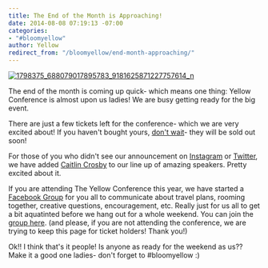 ```yaml
---
title: The End of the Month is Approaching!
date: 2014-08-08 07:19:13 -07:00
categories:
- "#bloomyellow"
author: Yellow
redirect_from: "/bloomyellow/end-month-approaching/"
---
```


[![1798375_688079017895783_9181625871227757614_n](https://yellow-blog-images.imgix.net/2014/08/1798375_688079017895783_9181625871227757614_n.jpg)](https://yellow-blog-images.imgix.net/2014/08/1798375_688079017895783_9181625871227757614_n.jpg)

The end of the month is coming up quick- which means one thing: Yellow Conference is almost upon us ladies! We are busy getting ready for the big event.

There are just a few tickets left for the conference- which we are very excited about! If you haven't bought yours, [don't wait](https://ti.to/yellowconference/the-yellow-conference)- they will be sold out soon!

For those of you who didn't see our announcement on [Instagram](http://instagram.com/yellowconference) or [Twitter](https://twitter.com/yellowconf), we have added [Caitlin Crosby](http://caitlincrosby.com/) to our line up of amazing speakers. Pretty excited about it.

If you are attending The Yellow Conference this year, we have started a [Facebook Group](https://www.facebook.com/groups/674130756001303/) for you all to communicate about travel plans, rooming together, creative questions, encouragement, etc. Really just for us all to get a bit aquatinted before we hang out for a whole weekend. You can join the [group here](https://www.facebook.com/groups/674130756001303/). (and please, if you are not attending the conference, we are trying to keep this page for ticket holders! Thank you!)

Ok!! I think that's it people! Is anyone as ready for the weekend as us?? Make it a good one ladies- don't forget to #bloomyellow :)
